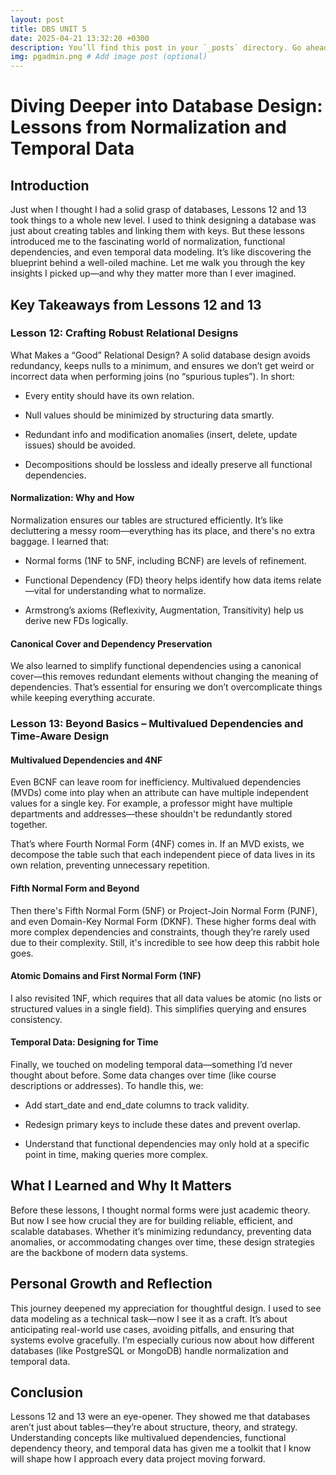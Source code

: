 ```yaml
---
layout: post
title: DBS UNIT 5
date: 2025-04-21 13:32:20 +0300
description: You’ll find this post in your `_posts` directory. Go ahead and edit it and re-build the site to see your changes. # Add post description (optional)
img: pgadmin.png # Add image post (optional)
---
```


# Diving Deeper into Database Design: Lessons from Normalization and Temporal Data
## Introduction

Just when I thought I had a solid grasp of databases, Lessons 12 and 13 took things to a whole new level. I used to think designing a database was just about creating tables and linking them with keys. But these lessons introduced me to the fascinating world of normalization, functional dependencies, and even temporal data modeling. It’s like discovering the blueprint behind a well-oiled machine. Let me walk you through the key insights I picked up—and why they matter more than I ever imagined.

## Key Takeaways from Lessons 12 and 13
### Lesson 12: Crafting Robust Relational Designs
What Makes a “Good” Relational Design?
A solid database design avoids redundancy, keeps nulls to a minimum, and ensures we don’t get weird or incorrect data when performing joins (no “spurious tuples”). In short:

- Every entity should have its own relation.

- Null values should be minimized by structuring data smartly.

- Redundant info and modification anomalies (insert, delete, update issues) should be avoided.

- Decompositions should be lossless and ideally preserve all functional dependencies.

#### Normalization: Why and How
Normalization ensures our tables are structured efficiently. It’s like decluttering a messy room—everything has its place, and there's no extra baggage. I learned that:

- Normal forms (1NF to 5NF, including BCNF) are levels of refinement.

- Functional Dependency (FD) theory helps identify how data items relate—vital for understanding what to normalize.

- Armstrong’s axioms (Reflexivity, Augmentation, Transitivity) help us derive new FDs logically.

#### Canonical Cover and Dependency Preservation
We also learned to simplify functional dependencies using a canonical cover—this removes redundant elements without changing the meaning of dependencies. That’s essential for ensuring we don’t overcomplicate things while keeping everything accurate.

### Lesson 13: Beyond Basics – Multivalued Dependencies and Time-Aware Design
#### Multivalued Dependencies and 4NF
Even BCNF can leave room for inefficiency. Multivalued dependencies (MVDs) come into play when an attribute can have multiple independent values for a single key. For example, a professor might have multiple departments and addresses—these shouldn't be redundantly stored together.

That’s where Fourth Normal Form (4NF) comes in. If an MVD exists, we decompose the table such that each independent piece of data lives in its own relation, preventing unnecessary repetition.

#### Fifth Normal Form and Beyond
Then there's Fifth Normal Form (5NF) or Project-Join Normal Form (PJNF), and even Domain-Key Normal Form (DKNF). These higher forms deal with more complex dependencies and constraints, though they’re rarely used due to their complexity. Still, it's incredible to see how deep this rabbit hole goes.

#### Atomic Domains and First Normal Form (1NF)
I also revisited 1NF, which requires that all data values be atomic (no lists or structured values in a single field). This simplifies querying and ensures consistency.

#### Temporal Data: Designing for Time
Finally, we touched on modeling temporal data—something I’d never thought about before. Some data changes over time (like course descriptions or addresses). To handle this, we:

- Add start_date and end_date columns to track validity.

- Redesign primary keys to include these dates and prevent overlap.

- Understand that functional dependencies may only hold at a specific point in time, making queries more complex.

## What I Learned and Why It Matters

Before these lessons, I thought normal forms were just academic theory. But now I see how crucial they are for building reliable, efficient, and scalable databases. Whether it’s minimizing redundancy, preventing data anomalies, or accommodating changes over time, these design strategies are the backbone of modern data systems.

## Personal Growth and Reflection

This journey deepened my appreciation for thoughtful design. I used to see data modeling as a technical task—now I see it as a craft. It’s about anticipating real-world use cases, avoiding pitfalls, and ensuring that systems evolve gracefully. I’m especially curious now about how different databases (like PostgreSQL or MongoDB) handle normalization and temporal data.

## Conclusion

Lessons 12 and 13 were an eye-opener. They showed me that databases aren’t just about tables—they’re about structure, theory, and strategy. Understanding concepts like multivalued dependencies, functional dependency theory, and temporal data has given me a toolkit that I know will shape how I approach every data project moving forward.

